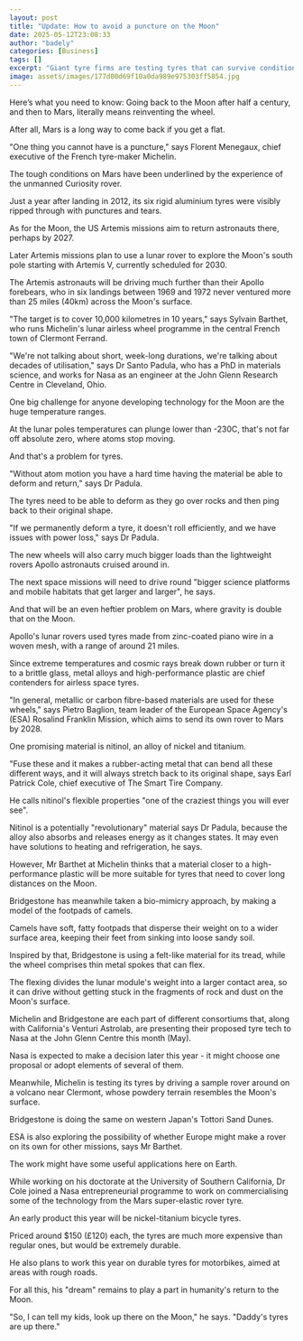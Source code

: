 ```yaml
---
layout: post
title: "Update: How to avoid a puncture on the Moon"
date: 2025-05-12T23:08:33
author: "badely"
categories: [Business]
tags: []
excerpt: "Giant tyre firms are testing tyres that can survive conditions on the Moon and Mars."
image: assets/images/177d00d69f10a0da989e975303ff5854.jpg
---
```


Here’s what you need to know: Going back to the Moon after half a century, and then to Mars, literally means reinventing the wheel.

After all, Mars is a long way to come back if you get a flat.

"One thing you cannot have is a puncture," says Florent Menegaux, chief executive of the French tyre-maker Michelin.

The tough conditions on Mars have been underlined by the experience of the unmanned Curiosity rover.

Just a year after landing in 2012, its six rigid aluminium tyres were visibly ripped through with punctures and tears.

As for the Moon, the US Artemis missions aim to return astronauts there, perhaps by 2027.

Later Artemis missions plan to use a lunar rover to explore the Moon's south pole starting with Artemis V, currently scheduled for 2030.

The Artemis astronauts will be driving much further than their Apollo forebears, who in six landings between 1969 and 1972 never ventured more than 25 miles (40km) across the Moon's surface.

"The target is to cover 10,000 kilometres in 10 years," says Sylvain Barthet, who runs Michelin's lunar airless wheel programme in the central French town of Clermont Ferrand.

"We're not talking about short, week-long durations, we're talking about decades of utilisation," says Dr Santo Padula, who has a PhD in materials science, and works for Nasa as an engineer at the John Glenn Research Centre in Cleveland, Ohio.

One big challenge for anyone developing technology for the Moon are the huge temperature ranges.

At the lunar poles temperatures can plunge lower than -230C, that's not far off absolute zero, where atoms stop moving. 

And that's a problem for tyres.

"Without atom motion you have a hard time having the material be able to deform and return," says Dr Padula.

The tyres need to be able to deform as they go over rocks and then ping back to their original shape.

"If we permanently deform a tyre, it doesn't roll efficiently, and we have issues with power loss," says Dr Padula.

The new wheels will also carry much bigger loads than the lightweight rovers Apollo astronauts cruised around in.

The next space missions will need to drive round "bigger science platforms and mobile habitats that get larger and larger", he says.

And that will be an even heftier problem on Mars, where gravity is double that on the Moon. 

Apollo's lunar rovers used tyres made from zinc-coated piano wire in a woven mesh, with a range of around 21 miles.

Since extreme temperatures and cosmic rays break down rubber or turn it to a brittle glass, metal alloys and high-performance plastic are chief contenders for airless space tyres.

"In general, metallic or carbon fibre-based materials are used for these wheels," says Pietro Baglion, team leader of the European Space Agency's (ESA) Rosalind Franklin Mission, which aims to send its own rover to Mars by 2028.

One promising material is nitinol, an alloy of nickel and titanium.

"Fuse these and it makes a rubber-acting metal that can bend all these different ways, and it will always stretch back to its original shape, says Earl Patrick Cole, chief executive of The Smart Tire Company.

He calls nitinol's flexible properties "one of the craziest things you will ever see".

Nitinol is a potentially "revolutionary" material says Dr Padula, because the alloy also absorbs and releases energy as it changes states. It may even have solutions to heating and refrigeration, he says.

However, Mr Barthet at Michelin thinks that a material closer to a high-performance plastic will be more suitable for tyres that need to cover long distances on the Moon. 

Bridgestone has meanwhile taken a bio-mimicry approach, by making a model of the footpads of camels.

Camels have soft, fatty footpads that disperse their weight on to a wider surface area, keeping their feet from sinking into loose sandy soil.

Inspired by that, Bridgestone is using a felt-like material for its tread, while the wheel comprises thin metal spokes that can flex.

The flexing divides the lunar module's weight into a larger contact area, so it can drive without getting stuck in the fragments of rock and dust on the Moon's surface.

Michelin and Bridgestone are each part of different consortiums that, along with California's Venturi Astrolab, are presenting their proposed tyre tech to Nasa at the John Glenn Centre this month (May).

Nasa is expected to make a decision later this year - it might choose one proposal or adopt elements of several of them.

Meanwhile, Michelin is testing its tyres by driving a sample rover around on a volcano near Clermont, whose powdery terrain resembles the Moon's surface.

Bridgestone is doing the same on western Japan's Tottori Sand Dunes.

ESA is also exploring the possibility of whether Europe might make a rover on its own for other missions, says Mr Barthet.

The work might have some useful applications here on Earth.

While working on his doctorate at the University of Southern California, Dr Cole joined a Nasa entrepreneurial programme to work on commercialising some of the technology from the Mars super-elastic rover tyre.

An early product this year will be nickel-titanium bicycle tyres.

Priced around $150 (£120) each, the tyres are much more expensive than regular ones, but would be extremely durable. 

He also plans to work this year on durable tyres for motorbikes, aimed at areas with rough roads. 

For all this, his "dream" remains to play a part in humanity's return to the Moon.

"So, I can tell my kids, look up there on the Moon," he says. "Daddy's tyres are up there."

